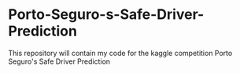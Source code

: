 # Porto-Seguro-s-Safe-Driver-Prediction

This repository will contain my code for the kaggle competition
Porto Seguro's Safe Driver Prediction
